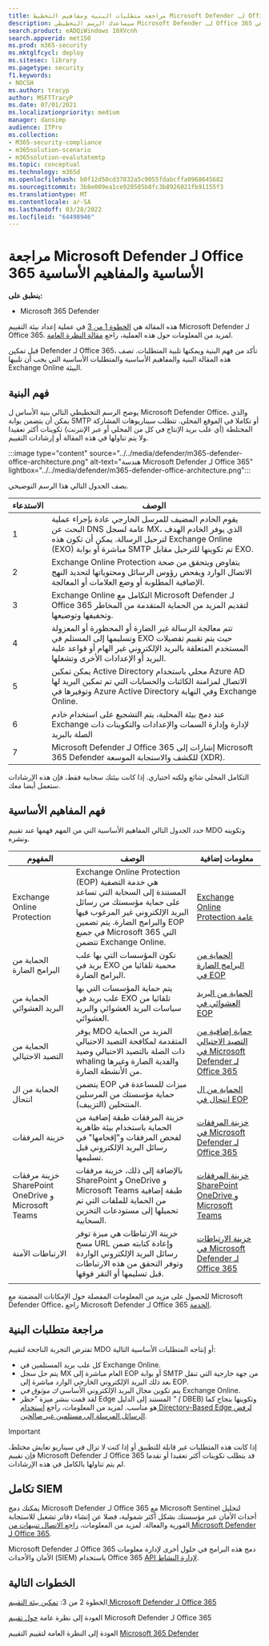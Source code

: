 ```yaml
---
title: مراجعة متطلبات البنية ومفاهيم التخطيط Microsoft Defender لـ Office 365
description: سيساعدك الرسم التخطيطي Microsoft Defender لـ Office 365 في Microsoft 365 Defender على فهم الهوية في Microsoft 365 قبل إنشاء المعمل التجريبي أو بيئة الإصدار التجريبي.
search.product: eADQiWindows 10XVcnh
search.appverid: met150
ms.prod: m365-security
ms.mktglfcycl: deploy
ms.sitesec: library
ms.pagetype: security
f1.keywords:
- NOCSH
ms.author: tracyp
author: MSFTTracyP
ms.date: 07/01/2021
ms.localizationpriority: medium
manager: dansimp
audience: ITPro
ms.collection:
- M365-security-compliance
- m365solution-scenario
- m365solution-evalutatemtp
ms.topic: conceptual
ms.technology: m365d
ms.openlocfilehash: b0f12d50cd37832a5c9055fdabcffa0968645682
ms.sourcegitcommit: 3b8e009ea1ce928505b8fc3b8926021fb91155f3
ms.translationtype: MT
ms.contentlocale: ar-SA
ms.lasthandoff: 03/28/2022
ms.locfileid: "64498946"
---
```

# <a name="review-microsoft-defender-for-office-365-architecture-requirements-and-key-concepts"></a>مراجعة Microsoft Defender لـ Office 365 الأساسية والمفاهيم الأساسية


**ينطبق على:**
- Microsoft 365 Defender

هذه المقالة هي [الخطوة 1 من 3](eval-defender-office-365-overview.md) في عملية إعداد بيئة التقييم Microsoft Defender لـ Office 365. لمزيد من المعلومات حول هذه العملية، راجع [مقالة النظرة العامة](eval-defender-office-365-overview.md).

قبل تمكين Defender لـ Office 365، تأكد من فهم البنية ويمكنها تلبية المتطلبات. تصف هذه المقالة البنية والمفاهيم الأساسية والمتطلبات الأساسية التي يجب أن تلبيها Exchange Online البيئة.

## <a name="understand-the-architecture"></a>فهم البنية

يوضح الرسم التخطيطي التالي بنية الأساس ل Microsoft Defender Office، والذي يمكن أن يتضمن بوابة SMTP أو تكاملا في الموقع المحلي. تتطلب سيناريوهات المشاركة المختلطة (أي علب بريد الإنتاج في كل من المحلي أو عبر الإنترنت) تكوينات أكثر تعقيدا ولا يتم تناولها في هذه المقالة أو إرشادات التقييم.

:::image type="content" source="../../media/defender/m365-defender-office-architecture.png" alt-text="هندسة Microsoft Defender لـ Office 365" lightbox="../../media/defender/m365-defender-office-architecture.png":::

يصف الجدول التالي هذا الرسم التوضيحي.

|الاستدعاء  |الوصف  |
|---------|---------|
|1     | يقوم الخادم المضيف للمرسل الخارجي عادة بإجراء عملية البحث عن DNS عامة لسجل MX، الذي يوفر الخادم الهدف لترحيل الرسالة.  يمكن أن تكون هذه Exchange Online (EXO) مباشرة أو بوابة SMTP تم تكوينها للترحيل مقابل EXO.  |
|2     | Exchange Online Protection يتفاوض ويتحقق من صحة الاتصال الوارد ويفحص رؤوس الرسائل ومحتوياتها لتحديد النهج الإضافية المطلوبة أو وضع العلامات أو المعالجة.  |
|3     | Exchange Online التكامل مع Microsoft Defender لـ Office 365 لتقديم المزيد من الحماية المتقدمة من المخاطر وتخفيفها وتوضيعها. |
|4     | تتم معالجة الرسالة غير الضارة أو المحظورة أو المعزولة وتسليمها إلى المستلم في EXO حيث يتم تقييم تفضيلات المستخدم المتعلقة بالبريد الإلكتروني غير الهام أو قواعد علبة البريد أو الإعدادات الأخرى وتشغلها. |
|5     | يمكن تمكين Active Directory محلي باستخدام Azure AD الاتصال لمزامنة الكائنات والحسابات التي تم تمكين البريد لها وتوفيرها في Azure Active Directory وفي النهاية Exchange Online. |
|6     | عند دمج بيئة المحلية، يتم التشجيع على استخدام خادم Exchange لإدارة وإدارة السمات والإعدادات والتكوينات ذات الصلة بالبريد |
|7     | Microsoft Defender لـ Office 365 إشارات إلى Microsoft 365 Defender للكشف والاستجابة الموسعة (XDR).|

التكامل المحلي شائع ولكنه اختياري. إذا كانت بيئتك سحابية فقط، فإن هذه الإرشادات ستعمل أيضا معك.

## <a name="understand-key-concepts"></a>فهم المفاهيم الأساسية

حدد الجدول التالي المفاهيم الأساسية التي من المهم فهمها عند تقييم MDO وتكوينه ونشره.


|المفهوم  |الوصف |معلومات إضافية  |
|---------|---------|---------|
|Exchange Online Protection      |    Exchange Online Protection (EOP) هي خدمة التصفية المستندة إلى السحابة التي تساعد على حماية مؤسستك من رسائل البريد الإلكتروني غير المرغوب فيها والبرامج الضارة. يتم تضمين EOP في جميع Microsoft 365 التي تتضمن Exchange Online.     |   [Exchange Online Protection عامة](../office-365-security/exchange-online-protection-overview.md)      |
|الحماية من البرامج الضارة     |    تكون المؤسسات التي بها علب بريد في EXO محمية تلقائيا من البرامج الضارة.     |  [الحماية من البرامج الضارة في EOP](../office-365-security/anti-malware-protection.md)       |
|الحماية من البريد العشوائي     |   يتم حماية المؤسسات التي بها علب بريد في EXO تلقائيا من سياسات البريد العشوائي والبريد العشوائي.      |  [الحماية من البريد العشوائي في EOP](../office-365-security/anti-spam-protection.md)       |
|الحماية من التصيد الاحتيالي |  يوفر MDO المزيد من الحماية المتقدمة لمكافحة التصيد الاحتيالي ذات الصلة بالتصيد الاحتيالي وصيد whaling والفدية الضارة وغيرها من الأنشطة الضارة.   | [حماية إضافية من التصيد الاحتيالي في Microsoft Defender لـ Office 365](../office-365-security/anti-phishing-protection.md)   |
|الحماية من ال انتحال     |   يتضمن EOP ميزات للمساعدة في حماية مؤسستك من المرسلين المنتحلين (التزييف).      |   [الحماية من ال انتحال في EOP](../office-365-security/anti-spoofing-protection.md)      |
|خزينة المرفقات     |   خزينة المرفقات طبقة إضافية من الحماية باستخدام بيئة ظاهرية لفحص المرفقات و"إقحامها" في رسائل البريد الإلكتروني قبل تسليمها.      |   [خزينة المرفقات في Microsoft Defender لـ Office 365](../office-365-security/safe-attachments.md)      |
|خزينة مرفقات SharePoint OneDrive و Microsoft Teams     |    بالإضافة إلى ذلك، خزينة مرفقات SharePoint و OneDrive و Microsoft Teams طبقة إضافية من الحماية للملفات التي تم تحميلها إلى مستودعات التخزين السحابية.     |  [خزينة المرفقات SharePoint OneDrive و Microsoft Teams](../office-365-security/mdo-for-spo-odb-and-teams.md)       |
|الارتباطات الآمنة     | خزينة الارتباطات هي ميزة توفر مسح URL وإعادة كتابته ضمن رسائل البريد الإلكتروني الواردة وتوفر التحقق من هذه الارتباطات قبل تسليمها أو النقر فوقها.        |   [خزينة الارتباطات في Microsoft Defender لـ Office 365](../office-365-security/safe-links.md)      |
|    |         |         |

للحصول على مزيد من المعلومات المفصلة حول الإمكانات المضمنة مع Microsoft Defender Office، راجع Microsoft Defender لـ Office 365 [الخدمة](/office365/servicedescriptions/office-365-advanced-threat-protection-service-description).

## <a name="review-architecture-requirements"></a>مراجعة متطلبات البنية
تفترض التجربة الناجحة لتقييم MDO أو إنتاجه المتطلبات الأساسية التالية:
- كل علب بريد المستلمين في Exchange Online.
- يتم حل سجل MX العام مباشرة إلى EOP أو بوابة SMTP من جهة خارجية التي تنقل بعد ذلك البريد الإلكتروني الخارجي الوارد مباشرة إلى EOP.
- يتم تكوين مجال البريد الإلكتروني الأساسي *ك موثوق في* Exchange Online.
- لقد قمت بنشر ميزة "حظر Edge المستند إلى الدليل *" (* DBEB) وتكوينها بنجاح كما هو مناسب. لمزيد من المعلومات، راجع [استخدام Directory-Based Edge لرفض الرسائل المرسلة إلى مستلمين غير صالحين](/exchange/mail-flow-best-practices/use-directory-based-edge-blocking).

> [!IMPORTANT]
> إذا كانت هذه المتطلبات غير قابلة للتطبيق أو إذا كنت لا تزال في سيناريو تعايش مختلط، فإن تقييم Microsoft Defender لـ Office 365 قد يتطلب تكوينات أكثر تعقيدا أو تقدما لم يتم تناولها بالكامل في هذه الإرشادات.

## <a name="siem-integration"></a>تكامل SIEM

يمكنك دمج Microsoft Defender لـ Office 365 مع Microsoft Sentinel لتحليل أحداث الأمان عبر مؤسستك بشكل أكثر شمولية، فضلا عن إنشاء دفاتر تشغيل للاستجابة الفورية والفعالة. لمزيد من المعلومات، [راجع الاتصال تنبيهات من Microsoft Defender لـ Office 365](/azure/sentinel/connect-office-365-advanced-threat-protection).

Microsoft Defender لـ Office 365 دمج هذه البرامج في حلول أخرى لإدارة معلومات الأمان والأحداث (SIEM) باستخدام Office 365 [API لإدارة النشاط](/office/office-365-management-api/office-365-management-activity-api-reference).

## <a name="next-steps"></a>الخطوات التالية

الخطوة 2 من 3: [تمكين بيئة التقييم Microsoft Defender لـ Office 365](eval-defender-office-365-enable-eval.md)

العودة إلى نظرة عامة [حول تقييم](eval-defender-office-365-overview.md) Microsoft Defender لـ Office 365

العودة إلى النظرة العامة لتقييم التقييم [Microsoft 365 Defender](eval-overview.md) 
